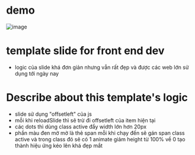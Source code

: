 # demo

![image](https://github.com/user-attachments/assets/10db48ed-cc9b-407f-9a88-5d6d85253e71)

# template slide for front end dev

-   logic của slide khá đơn giản nhưng vẫn rất đẹp và được các web lớn sử dụng tới ngày nay

# Describe about this template's logic

-   slide sử dụng "offsetleft" của js
-   mỗi khi reloadSlide thì sẽ trừ đi offsetleft của item hiện tại
-   các dots thì dùng class active đẩy width lớn hơn 20px
-   phần màu đen mờ mờ là thẻ span mỗi khi chạy đến sẽ gán span class active và trong class đó sẽ có 1 animate giảm height từ 100% về 0 tạo thành hiệu ứng kéo lên khá đẹp mắt
